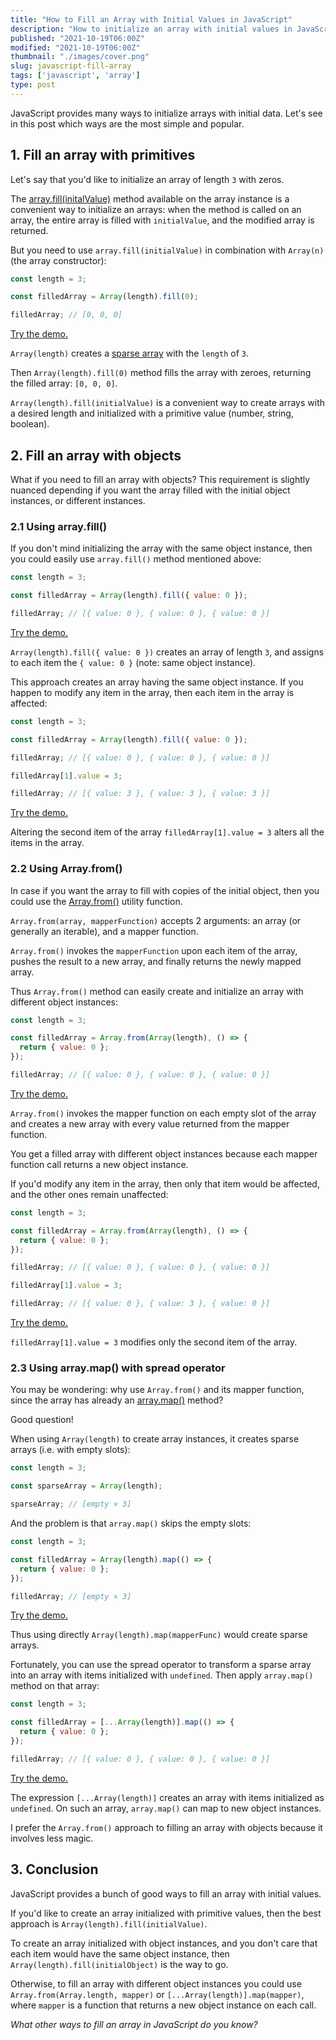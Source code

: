 ```yaml
---
title: "How to Fill an Array with Initial Values in JavaScript"
description: "How to initialize an array with initial values in JavaScript using array.fill(), Array.from(), or array.map()"
published: "2021-10-19T06:00Z"
modified: "2021-10-19T06:00Z"
thumbnail: "./images/cover.png"
slug: javascript-fill-array
tags: ['javascript', 'array']
type: post
---
```


JavaScript provides many ways to initialize arrays with initial data. Let's see in this post which ways are the most simple and popular.  

<Affiliate type="traversyJavaScript" />

<TableOfContents />

## 1. Fill an array with primitives

Let's say that you'd like to initialize an array of length `3` with zeros. 

The [array.fill(initalValue)](https://developer.mozilla.org/en-US/docs/Web/JavaScript/Reference/Global_Objects/Array/fill) method available on the array instance is a convenient way to initialize an arrays: when the method is called on an array, the entire array is filled with `initialValue`, and the modified array is returned.  

But you need to use `array.fill(initialValue)` in combination with `Array(n)` (the array constructor):

```javascript
const length = 3;

const filledArray = Array(length).fill(0);

filledArray; // [0, 0, 0]
```

[Try the demo.](https://jsfiddle.net/dmitri_pavlutin/ntaLhkzu/)

`Array(length)` creates a [sparse array](/power-up-the-array-creation-in-javascript/#21-numeric-argument-creates-sparse-array) with the `length` of `3`.  

Then `Array(length).fill(0)` method fills the array with zeroes, returning the filled array: `[0, 0, 0]`.  

`Array(length).fill(initialValue)` is a convenient way to create arrays with a desired length and initialized with a primitive value (number, string, boolean).  

## 2. Fill an array with objects

What if you need to fill an array with objects? This requirement is slightly nuanced depending if you want the array filled with the initial object instances, or different instances.  

### 2.1 Using array.fill()

If you don't mind initializing the array with the same object instance, then you could easily use `array.fill()` method mentioned above:

```javascript
const length = 3;

const filledArray = Array(length).fill({ value: 0 });

filledArray; // [{ value: 0 }, { value: 0 }, { value: 0 }]
```

[Try the demo.](https://jsfiddle.net/dmitri_pavlutin/vx4rmkqn/)

`Array(length).fill({ value: 0 })` creates an array of length `3`, and assigns to each item the `{ value: 0 }` (note: same object instance).  

This approach creates an array having the same object instance. If you happen to modify any item in the array, then each item in the array is affected:

```javascript
const length = 3;

const filledArray = Array(length).fill({ value: 0 });

filledArray; // [{ value: 0 }, { value: 0 }, { value: 0 }]

filledArray[1].value = 3;

filledArray; // [{ value: 3 }, { value: 3 }, { value: 3 }]
```

[Try the demo.](https://jsfiddle.net/dmitri_pavlutin/t90gusyo/)

Altering the second item of the array `filledArray[1].value = 3` alters all the items in the array.  

### 2.2 Using Array.from()

In case if you want the array to fill with copies of the initial object, then you could use the [Array.from()](/operations-on-arrays-javascript/#22-arrayfrom-function) utility function.  

`Array.from(array, mapperFunction)` accepts 2 arguments: an array (or generally an iterable), and a mapper function.  

`Array.from()` invokes the `mapperFunction` upon each item of the array, pushes the result to a new array, and finally returns the newly mapped array.  

Thus `Array.from()` method can easily create and initialize an array with different object instances:

```javascript
const length = 3;

const filledArray = Array.from(Array(length), () => {
  return { value: 0 };
});

filledArray; // [{ value: 0 }, { value: 0 }, { value: 0 }]
```

[Try the demo.](https://jsfiddle.net/dmitri_pavlutin/6zaoyqk8/)

`Array.from()` invokes the mapper function on each empty slot of the array and creates a new array with every value returned from the mapper function.  

You get a filled array with different object instances because each mapper function call returns a new object instance.  

If you'd modify any item in the array, then only that item would be affected, and the other ones remain unaffected:

```javascript
const length = 3;

const filledArray = Array.from(Array(length), () => {
  return { value: 0 };
});

filledArray; // [{ value: 0 }, { value: 0 }, { value: 0 }]

filledArray[1].value = 3;

filledArray; // [{ value: 0 }, { value: 3 }, { value: 0 }]
```

[Try the demo.](https://jsfiddle.net/dmitri_pavlutin/z9g254qf/)

`filledArray[1].value = 3` modifies only the second item of the array.  

### 2.3 Using array.map() with spread operator

You may be wondering: why use `Array.from()` and its mapper function, since the array has already an [array.map()](/operations-on-arrays-javascript/#21-arraymap-method) method?  

Good question!

When using `Array(length)` to create array instances, it creates sparse arrays (i.e. with empty slots):

```javascript
const length = 3;

const sparseArray = Array(length);

sparseArray; // [empty × 3]
```

And the problem is that `array.map()` skips the empty slots:

```javascript
const length = 3;

const filledArray = Array(length).map(() => {
  return { value: 0 };
});

filledArray; // [empty × 3]
```

[Try the demo.](https://jsfiddle.net/dmitri_pavlutin/ac5xrL29/2/)

Thus using directly `Array(length).map(mapperFunc)` would create sparse arrays.  

Fortunately, you can use the spread operator to transform a sparse array into an array with items initialized with `undefined`. Then apply `array.map()` method 
on that array:

```javascript
const length = 3;

const filledArray = [...Array(length)].map(() => {
  return { value: 0 };
});

filledArray; // [{ value: 0 }, { value: 0 }, { value: 0 }]
```

[Try the demo.](https://jsfiddle.net/dmitri_pavlutin/yzhe031g/)

The expression `[...Array(length)]` creates an array with items initialized as `undefined`. On such an array, `array.map()` can map to new object instances.  

I prefer the `Array.from()` approach to filling an array with objects because it involves less magic.  

## 3. Conclusion

JavaScript provides a bunch of good ways to fill an array with initial values.  

If you'd like to create an array initialized with primitive values, then the best approach is `Array(length).fill(initialValue)`.  

To create an array initialized with object instances, and you don't care that each item would have the same object instance,
then `Array(length).fill(initialObject)` is the way to go.  

Otherwise, to fill an array with different object instances you could use `Array.from(Array.length, mapper)` or `[...Array(length)].map(mapper)`, where `mapper` is a function
that returns a new object instance on each call.  

*What other ways to fill an array in JavaScript do you know?*
